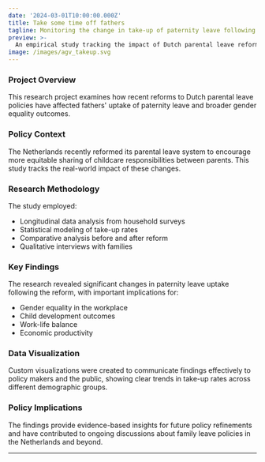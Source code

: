 ```yaml
---
date: '2024-03-01T10:00:00.000Z'
title: Take some time off fathers
tagline: Monitoring the change in take-up of paternity leave following a Dutch parental leave reform
preview: >-
  An empirical study tracking the impact of Dutch parental leave reforms on paternity leave uptake rates and gender equality outcomes.
image: /images/agv_takeup.svg
---
```


### Project Overview

This research project examines how recent reforms to Dutch parental leave policies have affected fathers' uptake of paternity leave and broader gender equality outcomes.

### Policy Context

The Netherlands recently reformed its parental leave system to encourage more equitable sharing of childcare responsibilities between parents. This study tracks the real-world impact of these changes.

### Research Methodology

The study employed:
- Longitudinal data analysis from household surveys
- Statistical modeling of take-up rates
- Comparative analysis before and after reform
- Qualitative interviews with families

### Key Findings

The research revealed significant changes in paternity leave uptake following the reform, with important implications for:
- Gender equality in the workplace
- Child development outcomes
- Work-life balance
- Economic productivity

### Data Visualization

Custom visualizations were created to communicate findings effectively to policy makers and the public, showing clear trends in take-up rates across different demographic groups.

### Policy Implications

The findings provide evidence-based insights for future policy refinements and have contributed to ongoing discussions about family leave policies in the Netherlands and beyond.

---



